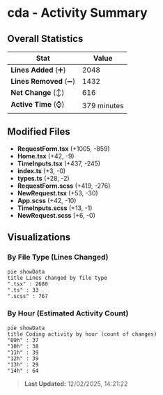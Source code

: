 # cda - Activity Summary 

## Overall Statistics

| Stat                   | Value                                                             |
| ---------------------- | ----------------------------------------------------------------- |
| **Lines Added** (➕)   | 2048                                          |
| **Lines Removed** (➖) | 1432                                        |
| **Net Change** (↕)    | 616                |
| **Active Time** (⌚)   | 379 minutes |


## Modified Files
- **RequestForm.tsx** (+1005, -859)
- **Home.tsx** (+42, -9)
- **TimeInputs.tsx** (+437, -245)
- **index.ts** (+3, -0)
- **types.ts** (+28, -2)
- **RequestForm.scss** (+419, -276)
- **NewRequest.tsx** (+53, -30)
- **App.scss** (+42, -10)
- **TimeInputs.scss** (+13, -1)
- **NewRequest.scss** (+6, -0)

## Visualizations

### By File Type (Lines Changed)

```mermaid
pie showData
title Lines changed by file type
".tsx" : 2680
".ts" : 33
".scss" : 767
```

### By Hour (Estimated Activity Count)

```mermaid
pie showData
title Coding activity by hour (count of changes)
"09h" : 37
"10h" : 38
"11h" : 39
"12h" : 39
"13h" : 29
"14h" : 64
```


> **Last Updated:** 12/02/2025, 14:21:22